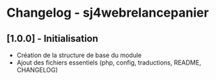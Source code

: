 # Changelog - sj4webrelancepanier

## [1.0.0] - Initialisation
- Création de la structure de base du module
- Ajout des fichiers essentiels (php, config, traductions, README, CHANGELOG)